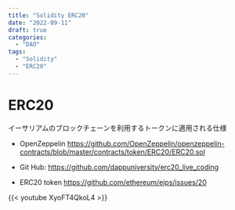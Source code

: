 ```yaml
---
title: "Solidity ERC20"
date: "2022-09-11"
draft: true
categories:
  - "DAO"
tags:
  - "Solidity"
  - "ERC20"
---
```




# ERC20

イーサリアムのブロックチェーンを利用するトークンに適用される仕様

- OpenZeppelin https://github.com/OpenZeppelin/openzeppelin-contracts/blob/master/contracts/token/ERC20/ERC20.sol

- Git Hub: https://github.com/dappuniversity/erc20_live_coding

- ERC20 token https://github.com/ethereum/eips/issues/20


{{< youtube XyoFT4QkoL4 >}}
